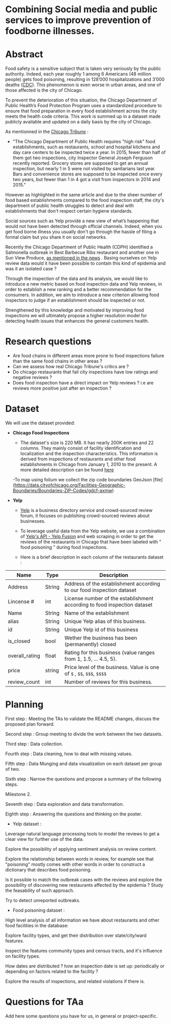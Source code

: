 
# Combining Social media and public services to improve prevention of foodborne illnesses.

# Abstract

Food safety is a sensitive subject that is taken very seriously by the public authority. Indeed, each year  roughly 1 among 6 Americans (48 million people) gets food poisoning, resulting in 128’000 hospitalizations and 3’000 deaths ([CDC](https://www.cdc.gov/foodborneburden/2011-foodborne-estimates.html?fbclid=IwAR3BqyBvIe03qtiJKLqrh7wnprI_5oiUdwbVFyEe4s2_N4Tq9ulsjysQT20)). This phenomenon is even worse in urban areas, and one of those affected is the city of Chicago.  

To prevent the deterioration of this situation, the Chicago Department of Public Health’s Food Protection Program uses a standardized procedure to ensure that food preparation in every food establishment across the city meets the health code criteria. This work is summed up in a dataset made publicly available and updated on a daily basis by the city of Chicago. 

As mentionned in the [Chicago Tribune](https://www.chicagotribune.com/opinion/editorials/ct-inspect-food-safety-edit-20161209-story.html?fbclid=IwAR3csHYii5Zx0DWaztytqWG2RCZgXvwntuXKV1bmhECrz1r_G2oZRUJdqEQ) :
- "The Chicago Department of Public Health requires "high risk" food establishments, such as restaurants, school and hospital kitchens and day care centers to be inspected twice a year. In 2015, fewer than half of them got two inspections, city Inspector General Joseph Ferguson recently reported. Grocery stores are supposed to get an annual inspection, but nearly 1 in 5 were not visited by sanitarians last year. Bars and convenience stores are supposed to be inspected once every two years, but fewer than 1 in 4 got a visit from inspectors in 2014 and 2015."

However as highlighted in the same article and due to the sheer number of food based establishments compared to the food inspection staff, the city's department of public health struggles to detect and deal with establishments that don't respect certain hygiene standards. 

Social sources such as Yelp provide a new view of what’s happening that would not have been detected through official channels. Indeed, when you get food borne illness you usually don't go through the hassle of filing a formal claim but you share it on social networks. 

Recently the Chicago Department of Public Health (CDPH) identified a Salmonella outbreak in Best Barbecue Ribs restaurant and another one in Sun View Produce, [as mentioned in the news](http://outbreaknewstoday.com/chicago-officials-investigate-salmonella-infections-linked-to-sun-view-produce-store-deli-28775/) . Basing ourselves on Yelp review data would it have been possible to contain this kind of epidemia and was it an isolated case ?

Through the inspection of the data and its analysis, we would like to introduce a new metric based on food inspection data and Yelp reviews, in order to establish a new ranking and a better recommendation for the consumers. In addition, we aim to introduce a new criterion allowing food inspectors to judge if an establishment should be inspected or not. 

Strengthened by this knowledge and motivated by improving food inspections we will ultimately propose a higher resolution model for detecting health issues that enhances the general customers health.

# Research questions

- Are food chains in different areas more prone to food inspections failure than the same food chains in other areas ?
- Can we assess how real Chicago Tribune's critics are ?
- Do chicago restaurants that fail city inspections have low ratings and negative reviews ?
- Does food inspection have a direct impact on Yelp reviews ? i.e are reviews more positive just after an inspection ?


# Dataset

We will use the dataset provided:  

- **Chicago Food Inspections**

    - The dataset's size is 220 MB. It has nearly 200K entries and 22 columns. They mainly consist of facility identification and localization and the inspection characteristics. This information is derived from inspections of restaurants and other food establishments in Chicago from January 1, 2010 to the present. A more detailed description can be found [here](https://data.cityofchicago.org/api/assets/BAD5301B-681A-4202-9D25-51B2CAE672FF)
    
    -To map using folium we collect the zip code boundaries GeoJson [file] (https://data.cityofchicago.org/Facilities-Geographic-Boundaries/Boundaries-ZIP-Codes/gdcf-axmw)

- **Yelp**

    - [Yelp](https://www.google.com) is a business directory service and crowd-sourced review forum, it focuses on publishing crowd-sourced reviews about businesses. 

    - To leverage useful data from the Yelp website, we use a combination of [Yelp's API - Yelp Fusion](https://www.yelp.com/fusion) and web scraping in order to get the reviews of the restaurants in Chicago that have been labeled with " food poisoning " during food inspections.
    
    - Here is a brief description in each column of the restaurants dataset :

| Name           | Type   | Description                                                              |
|----------------|--------|--------------------------------------------------------------------------|
| Address        | String | Address of the establishment according to our food inspection dataset    |
| Lincense #     | int    | License number of the establishment according to food inspection dataset |
| Name           | String | Name of the establishment                                                |
| alias          | String | Unique Yelp alias of this business.                                      |
| id             | String | Unique Yelp id of this business                                          |
| is_closed      | bool   | Wether the business has been (permanently) closed                        |
| overall_rating | float  | Rating for this business (value ranges from 1, 1.5, ... 4.5, 5).         |
| price          | string | Price level of the business. Value is one of `$` , `$$`, `$$$`,  `$$$$`  |
| review_count   | int    | Number of reviews for this business.                                     |



# Planning

First step : Meeting the TAs to validate the README changes, discuss the proposed plan forward.

Second step : Group meeting to divide the work between the two datasets.

Third step : Data collection.

Fourth step : Data cleaning, how to deal with missing values.

Fifth step : Data Munging and data visualization on each dataset per group of two.

Sixth step : Narrow the questions and propose a summary of the following steps.

Milestone 2. 

Seventh step : Data exploration and data transformation.

Eighth step : Answering the questions and thinking on the poster.


- Yelp dataset :

Leverage natural language processing tools to model the reviews to get a clear view for further use of the data.

Explore the possibility of applying sentiment analysis on review content.

Explore the relationship between words in review, for example see that "poisoning" mostly comes with other words in order to construct a dictionary that describes food poisoning.

Is it possible to match the outbreak cases with the reviews and explore the possibility of discovering new restaurants affected by the epidemia ? Study the feasability of such approach.

Try to detect unreported outbreaks.

- Food poisoning dataset : 

High level analysis of all information we have about restaurants and other food facilities in the database: 

Explore facility types, and get their distribution over state/city/ward features. 

Inspect the features community types and census tracts, and it's influence on facility types.

How dates are distributed ? how an inspection date is set up: periodically or depending on factors related to the                 facility ?

Explore the results of inspections, and related violations if there is.

# Questions for TAa

Add here some questions you have for us, in general or project-specific.
